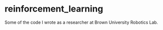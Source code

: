 # reinforcement_learning

Some of the code I wrote as a researcher at Brown University Robotics Lab.
